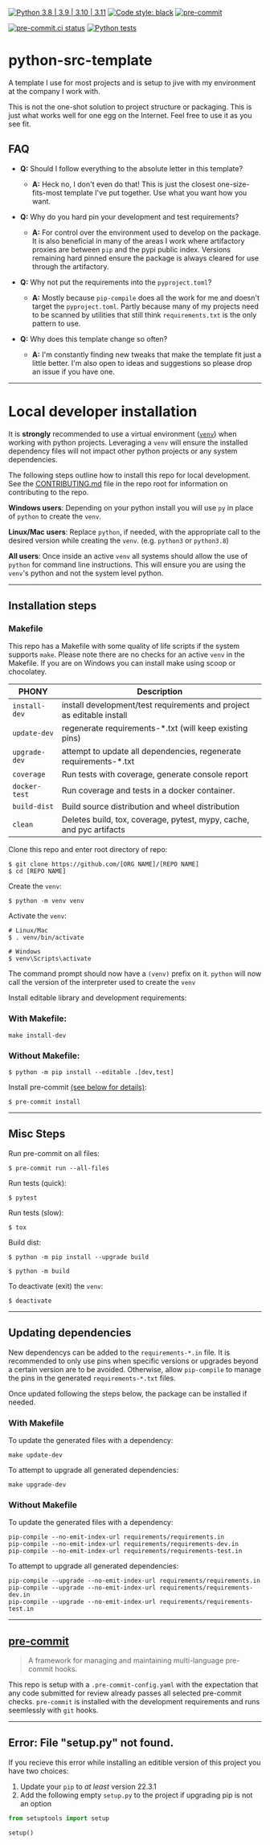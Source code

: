 [![Python 3.8 | 3.9 | 3.10 | 3.11](https://img.shields.io/badge/Python-3.8%20%7C%203.9%20%7C%203.10%20%7C%203.11-blue)](https://www.python.org/downloads)
[![Code style: black](https://img.shields.io/badge/code%20style-black-000000.svg)](https://github.com/psf/black)
[![pre-commit](https://img.shields.io/badge/pre--commit-enabled-brightgreen?logo=pre-commit&logoColor=white)](https://github.com/pre-commit/pre-commit)

[![pre-commit.ci status](https://results.pre-commit.ci/badge/github/Preocts/python-src-template/main.svg)](https://results.pre-commit.ci/latest/github/Preocts/python-src-template/main)
[![Python tests](https://github.com/Preocts/python-src-template/actions/workflows/python-tests.yml/badge.svg?branch=main)](https://github.com/Preocts/python-src-template/actions/workflows/python-tests.yml)

# python-src-template

A template I use for most projects and is setup to jive with my environment at
the company I work with.

This is not the one-shot solution to project structure or packaging. This is
just what works well for one egg on the Internet. Feel free to use it as you see
fit.

## FAQ

- **Q:** Should I follow everything to the absolute letter in this template?
  - **A:** Heck no, I don't even do that! This is just the closest
    one-size-fits-most template I've put together. Use what you want how you
    want.

- **Q:** Why do you hard pin your development and test requirements?
  - **A:** For control over the environment used to develop on the package. It
    is also beneficial in many of the areas I work where artifactory proxies are
    between `pip` and the pypi public index. Versions remaining hard pinned
    ensure the package is always cleared for use through the artifactory.

- **Q:** Why not put the requirements into the `pyproject.toml`?
  - **A:** Mostly because `pip-compile` does all the work for me and doesn't
    target the `pyproject.toml`. Partly because many of my projects need to be
    scanned by utilities that still think `requirements.txt` is the only pattern
    to use.

- **Q:** Why does this template change so often?
  - **A:** I'm constantly finding new tweaks that make the template fit just a
    little better. I'm also open to ideas and suggestions so please drop an
    issue if you have one.

---

# Local developer installation

It is **strongly** recommended to use a virtual environment
([`venv`](https://docs.python.org/3/library/venv.html)) when working with python
projects. Leveraging a `venv` will ensure the installed dependency files will
not impact other python projects or any system dependencies.

The following steps outline how to install this repo for local development. See
the [CONTRIBUTING.md](CONTRIBUTING.md) file in the repo root for information on
contributing to the repo.

**Windows users**: Depending on your python install you will use `py` in place
of `python` to create the `venv`.

**Linux/Mac users**: Replace `python`, if needed, with the appropriate call to
the desired version while creating the `venv`. (e.g. `python3` or `python3.8`)

**All users**: Once inside an active `venv` all systems should allow the use of
`python` for command line instructions. This will ensure you are using the
`venv`'s python and not the system level python.

---

## Installation steps

### Makefile

This repo has a Makefile with some quality of life scripts if the system
supports `make`.  Please note there are no checks for an active `venv` in the
Makefile.  If you are on Windows you can install make using scoop or chocolatey.

| PHONY         | Description                                                           |
| ------------- | --------------------------------------------------------------------- |
| `install-dev` | install development/test requirements and project as editable install |
| `update-dev`  | regenerate requirements-*.txt (will keep existing pins)               |
| `upgrade-dev` | attempt to update all dependencies, regenerate requirements-*.txt     |
| `coverage`    | Run tests with coverage, generate console report                      |
| `docker-test` | Run coverage and tests in a docker container.                         |
| `build-dist`  | Build source distribution and wheel distribution                      |
| `clean`       | Deletes build, tox, coverage, pytest, mypy, cache, and pyc artifacts  |


Clone this repo and enter root directory of repo:

```console
$ git clone https://github.com/[ORG NAME]/[REPO NAME]
$ cd [REPO NAME]
```


Create the `venv`:

```console
$ python -m venv venv
```

Activate the `venv`:

```console
# Linux/Mac
$ . venv/bin/activate

# Windows
$ venv\Scripts\activate
```

The command prompt should now have a `(venv)` prefix on it. `python` will now
call the version of the interpreter used to create the `venv`

Install editable library and development requirements:

### With Makefile:

```console
make install-dev
```

### Without Makefile:

```console
$ python -m pip install --editable .[dev,test]
```

Install pre-commit [(see below for details)](#pre-commit):

```console
$ pre-commit install
```

---

## Misc Steps

Run pre-commit on all files:

```console
$ pre-commit run --all-files
```

Run tests (quick):

```console
$ pytest
```

Run tests (slow):

```console
$ tox
```

Build dist:

```console
$ python -m pip install --upgrade build

$ python -m build
```

To deactivate (exit) the `venv`:

```console
$ deactivate
```

---

## Updating dependencies

New dependencys can be added to the `requirements-*.in` file. It is recommended
to only use pins when specific versions or upgrades beyond a certain version are
to be avoided. Otherwise, allow `pip-compile` to manage the pins in the
generated `requirements-*.txt` files.

Once updated following the steps below, the package can be installed if needed.

### With Makefile

To update the generated files with a dependency:

```console
make update-dev
```

To attempt to upgrade all generated dependencies:

```console
make upgrade-dev
```

### Without Makefile

To update the generated files with a dependency:

```console
pip-compile --no-emit-index-url requirements/requirements.in
pip-compile --no-emit-index-url requirements/requirements-dev.in
pip-compile --no-emit-index-url requirements/requirements-test.in
```

To attempt to upgrade all generated dependencies:

```console
pip-compile --upgrade --no-emit-index-url requirements/requirements.in
pip-compile --upgrade --no-emit-index-url requirements/requirements-dev.in
pip-compile --upgrade --no-emit-index-url requirements/requirements-test.in
```

---

## [pre-commit](https://pre-commit.com)

> A framework for managing and maintaining multi-language pre-commit hooks.

This repo is setup with a `.pre-commit-config.yaml` with the expectation that
any code submitted for review already passes all selected pre-commit checks.
`pre-commit` is installed with the development requirements and runs seemlessly
with `git` hooks.

---

## Error: File "setup.py" not found.

If you recieve this error while installing an editible version of this project you have two choices:

1. Update your `pip` to *at least* version 22.3.1
2. Add the following empty `setup.py` to the project if upgrading pip is not an option

```py
from setuptools import setup

setup()
```
